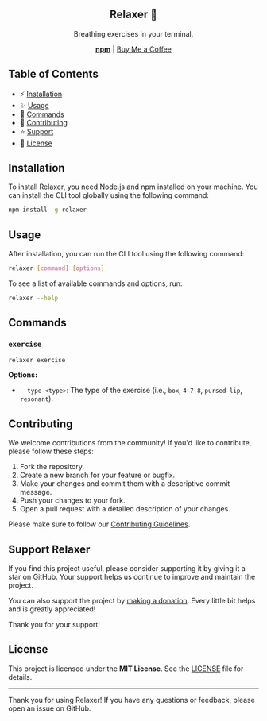 <div align="center">
  <h2>Relaxer 🎈</h2>
  <p>Breathing exercises in your terminal.</p>
  <a href="https://npmjs.com/package/relaxer"><strong>npm</strong></a> | <a href="https://buymeacoffee.com/remvze">Buy Me a Coffee</a>
</div>

## Table of Contents

- ⚡ [Installation](#installation)
- ✨ [Usage](#usage)
- 🔮 [Commands](#commands)
- 🤝 [Contributing](#contributing)
- ⭐ [Support](#support)
- 📜 [License](#license)

## Installation

To install Relaxer, you need Node.js and npm installed on your machine. You can install the CLI tool globally using the following command:

```bash
npm install -g relaxer
```

## Usage

After installation, you can run the CLI tool using the following command:

```bash
relaxer [command] [options]
```

To see a list of available commands and options, run:

```bash
relaxer --help
```

## Commands

### `exercise`

```bash
relaxer exercise
```

**Options:**

- `--type <type>`: The type of the exercise (i.e., `box`, `4-7-8`, `pursed-lip`, `resonant`).

## Contributing

We welcome contributions from the community! If you'd like to contribute, please follow these steps:

1. Fork the repository.
2. Create a new branch for your feature or bugfix.
3. Make your changes and commit them with a descriptive commit message.
4. Push your changes to your fork.
5. Open a pull request with a detailed description of your changes.

Please make sure to follow our [Contributing Guidelines](CONTRIBUTING.md).

## Support Relaxer

If you find this project useful, please consider supporting it by giving it a star on GitHub. Your support helps us continue to improve and maintain the project.

You can also support the project by [making a donation](https://buymeacoffee.com/remvze). Every little bit helps and is greatly appreciated!

Thank you for your support!

## License

This project is licensed under the **MIT License**. See the [LICENSE](LICENSE) file for details.

---

Thank you for using Relaxer! If you have any questions or feedback, please open an issue on GitHub.
